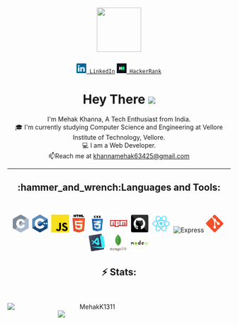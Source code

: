 <h1 align="center">
<img src="https://media.giphy.com/media/Q2T7BXRiDFPJcPoA7Z/giphy.gif" height="100" width="100" >
</h1>
<div align="center" id="badges" >
  <code><a href="https://www.linkedin.com/in/mehak-khanna-868691221/" title="LinkedIn Profile"><img width="22" src="images/linkedin.svg"> LinkedIn</a></code>
  <code><a href="https://www.hackerrank.com/mehakhanna1311" title="HackerRank Profile"><img width="22" src="images/hackerrank.png"> HackerRank</a></code>
</div>
<h1 align="center">
  Hey There
  <img src="https://media.giphy.com/media/hvRJCLFzcasrR4ia7z/giphy.gif" width="30px"/>
</h1>
<p align="center">
  I'm Mehak Khanna, A Tech Enthusiast from India.
  <br>
  🎓 I'm currently studying Computer Science and Engineering at Vellore Institute of Technology, Vellore.
  <br>
  💻 I am a Web Developer.
  <br>
  📫Reach me at <a href="mailto: khannamehak63425@gmail.com">khannamehak63425@gmail.com</a>
</p>
<hr>
<h2 align="center">:hammer_and_wrench:Languages and Tools:</h2>
<br>
<p align="center">
  <img title="C" height="40" src="images/c.svg">&nbsp
  <img title="C++" height="40" src="images/cpp.svg">&nbsp
  <img title="Javascript" height="40" src="images/javascript.svg">&nbsp
  <img title="HTML5" height="40" src="images/html5.svg">&nbsp
  <img title="CSS" height="40" src="images/css.svg">&nbsp
  <img title="npm" height="40" src="images/npm.svg">&nbsp
  <img title="GitHub" height="40" src="images/github.svg">&nbsp
  <img title="React" height="40" src="images/react-original.svg">&nbsp
  <img title="Express" height="40" src="https://tinyurl.com/exprezzz">
  <img title="Git" height="40" src="images/git-original.svg">&nbsp
  <img title="Visual Studio Code" height="40" src="images/vscode.png">&nbsp
 <img title="MongoDB" src="https://raw.githubusercontent.com/devicons/devicon/master/icons/mongodb/mongodb-original-wordmark.svg" alt="mongodb" width="40" height="40"/>&nbsp
  <img title="NodeJS" src="https://raw.githubusercontent.com/devicons/devicon/master/icons/nodejs/nodejs-original-wordmark.svg" alt="nodejs" width="40" height="40"/>&nbsp
</p>
<h2 align="center">⚡ Stats:</h2>
<br>
<p align=center>
  <div align=center>
    <a href="https://github.com/MehakK1311/github-readme-streak-stats" title="Go to Source">
      <img align="left" width=390 src="https://github-readme-streak-stats.herokuapp.com/?user=MehakK1311&theme=react&border=61dafb&hide_border=true" alt="MehakK1311" />
    </a>
    <a href="https://github.com/MehakK1311/github-readme-stats" title="Go to Source">
      <img align="right" width=390 src="https://github-readme-stats.vercel.app/api?username=MehakK1311&show_icons=true&theme=react&border_color=61dafb&hide_border=true" />
    </a>
  </div>
</p>
